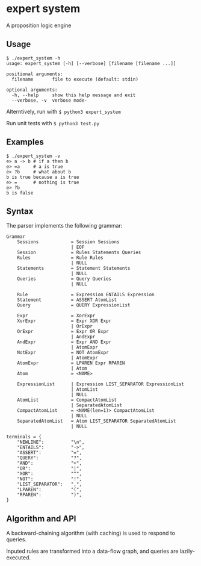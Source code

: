 # expert system

A proposition logic engine

## Usage

```
$ ./expert_system -h
usage: expert_system [-h] [--verbose] [filename [filename ...]]

positional arguments:
  filename       file to execute (default: stdin)

optional arguments:
  -h, --help     show this help message and exit
  --verbose, -v  verbose mode-
```

Alterntively, run with `$ python3 expert_system`

Run unit tests with `$ python3 test.py`

## Examples

```
$ ./expert_system -v
e> a -> b # if a then b
e> =a     # a is true
e> ?b     # what about b
b is true because a is true
e> =      # nothing is true
e> ?b
b is false
```

## Syntax

The parser implements the following grammar:
```
Grammar
    Sessions            = Session Sessions
                        | EOF
    Session             = Rules Statements Queries
    Rules               = Rule Rules
                        | NULL
    Statements          = Statement Statements
                        | NULL
    Queries             = Query Queries
                        | NULL

    Rule                = Expression ENTAILS Expression
    Statement           = ASSERT AtomList
    Query               = QUERY ExpressionList

    Expr                = XorExpr
    XorExpr             = Expr XOR Expr
                        | OrExpr
    OrExpr              = Expr OR Expr
                        | AndExpr
    AndExpr             = Expr AND Expr
                        | AtomExpr
    NotExpr             = NOT AtomExpr
                        | AtomExpr
    AtomExpr            = LPAREN Expr RPAREN
                        | Atom
    Atom                = <NAME>

    ExpressionList      | Expression LIST_SEPARATOR ExpressionList
                        | AtomList
                        | NULL
    AtomList            = CompactAtomList
                        | SeparatedAtomList
    CompactAtomList     = <NAME(len=1)> CompactAtomList
                        | NULL
    SeparatedAtomList   = Atom LIST_SEPARATOR SeparatedAtomList
                        | NULL

terminals = {
    "NEWLINE":          "\n",
    "ENTAILS":          "->",
    "ASSERT":           "=",
    "QUERY":            "?",
    "AND":              "+",
    "OR":               "|",
    "XOR":              "^",
    "NOT":              "!",
    "LIST_SEPARATOR":   ",",
    "LPAREN":           "(",
    "RPAREN":           ")",
}

```

## Algorithm and API

A backward-chaining algorithm (with caching) is used to respond to queries.

Inputed rules are transformed into a data-flow graph, and queries are lazily-executed.
